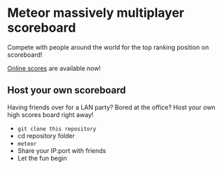 Meteor massively multiplayer scoreboard
===================
Compete with people around the world for the top ranking position on scoreboard!

[Online scores](http://scores.meteor.com) are available now!

Host your own scoreboard
------------------------
Having friends over for a LAN party? Bored at the office? Host your own high scores board right away!

- `git clone this repository`
- cd repository folder
- `meteor`
- Share your IP:port with friends
- Let the fun begin